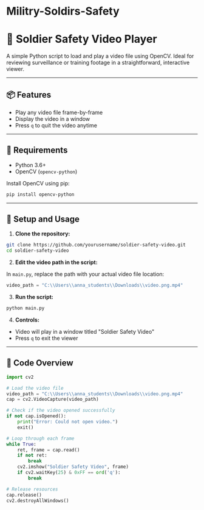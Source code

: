 # Militry-Soldirs-Safety
# 🎥 Soldier Safety Video Player

A simple Python script to load and play a video file using OpenCV. Ideal for reviewing surveillance or training footage in a straightforward, interactive viewer.

---

## 📦 Features

* Play any video file frame-by-frame
* Display the video in a window
* Press `q` to quit the video anytime

---

## 🧰 Requirements

* Python 3.6+
* OpenCV (`opencv-python`)

Install OpenCV using pip:

```bash
pip install opencv-python
```

---

## 📂 Setup and Usage

1. **Clone the repository:**

```bash
git clone https://github.com/yourusername/soldier-safety-video.git
cd soldier-safety-video
```

2. **Edit the video path in the script:**

In `main.py`, replace the path with your actual video file location:

```python
video_path = "C:\\Users\\anna_students\\Downloads\\video.png.mp4"
```

3. **Run the script:**

```bash
python main.py
```

4. **Controls:**

* Video will play in a window titled "Soldier Safety Video"
* Press `q` to exit the viewer

---

## 🧾 Code Overview

```python
import cv2

# Load the video file
video_path = "C:\\Users\\anna_students\\Downloads\\video.png.mp4"
cap = cv2.VideoCapture(video_path)

# Check if the video opened successfully
if not cap.isOpened():
    print("Error: Could not open video.")
    exit()

# Loop through each frame
while True:
    ret, frame = cap.read()
    if not ret:
        break
    cv2.imshow("Soldier Safety Video", frame)
    if cv2.waitKey(25) & 0xFF == ord('q'):
        break

# Release resources
cap.release()
cv2.destroyAllWindows()
```
